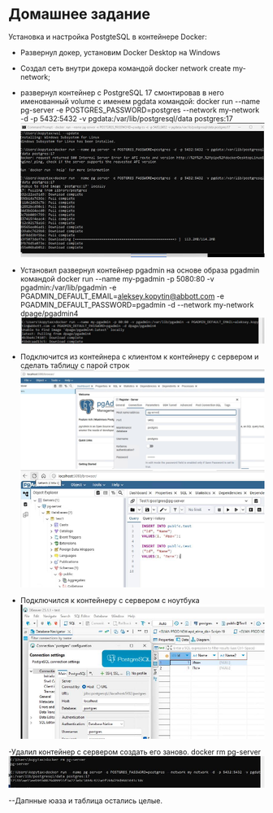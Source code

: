 # Домашнее задание
Установка и настройка PostgteSQL в контейнере Docker:
- Развернул докер, установим Docker Desktop на Windows
- Создал сеть внутри докера командой docker network create my-network;
- развернул контейнер с PostgreSQL 17 смонтировав в него именованный volume  с именем pgdata командой:
docker run --name pg-server -e POSTGRES_PASSWORD=postgres --network my-network -d -p 5432:5432 -v pgdata:/var/lib/postgresql/data postgres:17
![](2025-08-14_14-12-24.jpg)
- Установил развернул контейнер pgadmin на основе образа pgadmin командой 
docker run --name my-pgadmin -p 5080:80 -v pgadmin:/var/lib/pgadmin -e PGADMIN_DEFAULT_EMAIL=aleksey.kopytin@abbott.com -e PGADMIN_DEFAULT_PASSWORD=pgadmin -d --network my-network  dpage/pgadmin4
![](2025-08-14_14-25-36.jpg)

- Подключится из контейнера с клиентом к контейнеру с сервером и сделать таблицу с парой строк
![](2025-08-14_14-54-32.jpg)
![](2025-08-14_15-14-05.jpg)

- Подключился к контейнеру с сервером с ноутбука
![](2025-08-14_15-35-59.jpg)

-Удалил контейнер с сервером создать его заново.
docker rm pg-server
![](2025-08-14_15-42-29.jpg)

--Дапнные юаза и таблица остались целые.